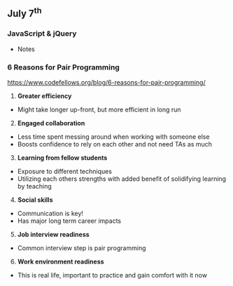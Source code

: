## July 7<sup>th</sup>

### JavaScript & jQuery

- Notes


### 6 Reasons for Pair Programming
https://www.codefellows.org/blog/6-reasons-for-pair-programming/

1. **Greater efficiency**
- Might take longer up-front, but more efficient in long run

2. **Engaged collaboration**
- Less time spent messing around when working with someone else
- Boosts confidence to rely on each other and not need TAs as much

3. **Learning from fellow students**
- Exposure to different techniques
- Utilizing each others strengths with added benefit of solidifying learning by teaching

4. **Social skills**
- Communication is key!
- Has major long term career impacts

5. **Job interview readiness**
- Common interview step is pair programming 

6. **Work environment readiness**
- This is real life, important to practice and gain comfort with it now